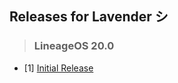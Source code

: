 ## Releases for Lavender シ

> ### LineageOS 20.0
* [1] [Initial Release](https://pixeldrain.com/u/aLLb3TCN)
